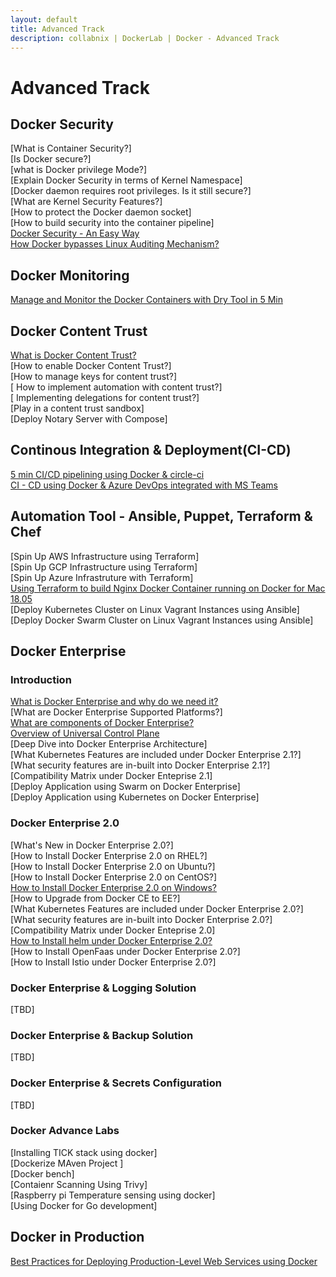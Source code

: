 ```yaml
---
layout: default
title: Advanced Track
description: collabnix | DockerLab | Docker - Advanced Track
---
```


# Advanced Track

## Docker Security

[What is Container Security?]<br>
[Is Docker secure?]<br>
[what is Docker privilege Mode?]<br>
[Explain Docker Security in terms of Kernel Namespace]<br>
[Docker daemon requires root privileges. Is it still secure?]<br>
[What are Kernel Security Features?]<br>
[How to protect the Docker daemon socket]<br>
[How to build security into the container pipeline]<br>
[Docker Security - An Easy Way](./security/README.md)<br>
[How Docker bypasses Linux Auditing Mechanism?](./security/ByPassing-Linux-Security-Audit.md)

## Docker Monitoring

[Manage and Monitor the Docker Containers with Dry Tool in 5 Min](./monitoring/dry-tool/README.md)


## Docker Content Trust

[ What is Docker Content Trust?](./Docker-content-trust.md)<br>
[How to enable Docker Content Trust?]<br>
[How to manage keys for content trust?]<br>
[ How to implement automation with content trust?]<br>
[ Implementing delegations for content trust?]<br>
[Play in a content trust sandbox]<br>
[Deploy Notary Server with Compose]<br>



## Continous Integration & Deployment(CI-CD)

[5 min CI/CD pipelining using Docker & circle-ci](./ci-cd/cicd-circleci.md)<br>
[CI - CD using Docker & Azure DevOps integrated with MS Teams](./ci-cd/cicd-azuredevops.md)

## Automation Tool - Ansible, Puppet, Terraform & Chef

[Spin Up AWS Infrastructure using Terraform]<br>
[Spin Up GCP Infrastructure using Terraform]<br>
[Spin Up Azure Infrastruture with Terraform]<br>
[Using Terraform to build Nginx Docker Container running on Docker for Mac 18.05](./automation/terraform/terraform-mac-nginx.md)<br>
[Deploy Kubernetes Cluster on Linux Vagrant Instances using Ansible]<br>
[Deploy Docker Swarm Cluster on Linux Vagrant Instances using Ansible]

## Docker Enterprise 

### Introduction

[What is Docker Enterprise and why do we need it?](./enterprise/what-is-docker-enterprise.md)<br>
[What are Docker Enterprise Supported Platforms?]<br>
[What are components of Docker Enterprise?](./Components-of-Docker-Enterprise.md)<br>
[Overview of Universal Control Plane](./Docker-UCP-overview.md)<br>
[Deep Dive into Docker Enterprise Architecture]<br>
[What Kubernetes Features are included under Docker Enterprise 2.1?]<br>
[What security features are in-built into Docker Enterprise 2.1?]<br>
[Compatibility Matrix under Docker Enteprise 2.1]<br>
[Deploy Application using Swarm on Docker Enterprise]<br>
[Deploy Application using Kubernetes on Docker Enterprise]<br>

### Docker Enterprise 2.0


[What's New in Docker Enterprise 2.0?]<br>
[How to Install Docker Enterprise 2.0 on RHEL?]<br>
[How to Install Docker Enterprise 2.0 on Ubuntu?]<br>
[How to Install Docker Enterprise 2.0 on CentOS?]<br>
[How to Install Docker Enterprise 2.0 on Windows?]()<br>
[How to Upgrade from Docker CE to EE?]<br>
[What Kubernetes Features are included under Docker Enterprise 2.0?]<br>
[What security features are in-built into Docker Enterprise 2.0?]<br>
[Compatibility Matrix under Docker Enteprise 2.0]<br>
[How to Install helm under Docker Enterprise 2.0?]()<br>
[How to Install OpenFaas under Docker Enterprise 2.0?]<br>
[How to Install Istio under Docker Enterprise 2.0?]<br>


### Docker Enterprise & Logging Solution

[TBD]<br>

### Docker Enterprise & Backup Solution

[TBD]<br>


### Docker Enterprise & Secrets Configuration

[TBD]<br>


### Docker Advance Labs 
[Installing TICK stack using docker] <br>
[Dockerize MAven Project ] <br>
[Docker bench] <br>
[Contaienr Scanning Using Trivy] <br>
[Raspberry pi Temperature sensing using docker] <br>
[Using Docker for Go development] <br>



## Docker in Production

[Best Practices for Deploying Production-Level Web Services using Docker](./bestpractices/docker-in-production-1.md)
